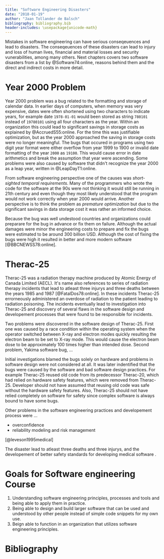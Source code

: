 ```yaml
---
title: "Software Engineering Disasters"
date: "2018-01-19"
author: "Jaan Tollander de Balsch"
bibliography: bibliography.bib
header-includes: \usepackage{unicode-math}
---
```

<!-- 1000 +/- 250 words -->
<!--
- Describe the disasters
- The reasons behind them
- The direct and indirect costs
-->
Mistakes in software engineering can have serious conseqeuences and lead to disasters. The conseqeuences of these disasters can lead to injury and loss of human lives, financial and material losses and security vunerabilities, among many others. Next chapters covers two software disasters from a list by @Software74:online, reasons behind them and the direct and indirect costs in more detail.

<!-- TODO: date -->


# Year 2000 Problem
Year 2000 problem was a bug related to the formatting and storage of calendar data. In earlier days of computers, when memory was very expensive, dates were often shortened using two characters to indicate years, for example date `1978-01-01` would been stored as string `780101` instead of `19780101` using all four characters as the year. Within an organization this could lead to significant savings in storage costs as explained by @AccruedS55:online. For the time this was justifiable optimization, but as the year 2000 approached the saving in storage costs were no longer meaningful. The bugs that occured in programs using two digit year format were either overflow from year 1999 to 1900 or invalid date formatting of the year `2000` as `19100`. This would cause error in date arithmetics and break the assumption that year were ascending. Some problems were also caused by software that didn't recognize the year 2000 as a leap year, written in @LeapDayT1:online.

From software engineering perspective one of the causes was *short-sighted temporal requirements*. Many of the programmers who wrote the code for the software at the 90s were not thinking it would still be running in 21th century and even though they most likely understood that the program would not work correctly when year 2000 would arrive. Another perspective is to think the problem as *premature optimization* but due to the significant savings in data storage cost it was rather an informed choice.

Because the bug was well undestood countries and organizations could preparare for the bug in advance or fix them on failure. Although the actual damages were minor the engineering costs to prepare and fix the bugs were estimated to be around 300 billion USD. Although the cost of fixing the bugs were high it resulted in better and more modern software [@BBCNEWSS78:online].


# Therac-25
Therac-25 was a radiation therapy machine produced by Atomic Energy of Canada Limited (AECL). It's name also references to series of radiation therapy incidents that lead to atleast three injurys and three deaths between the years 1985 and 1987 [@FatalDos78:online]. In these incidents Therac-25 errorneously administered an overdose of radiation to the patient leading to radiation poisoning. The incidents eventually lead to investigation into Therac-25 and discovery of several flaws in the software design and developement processes that were found to be responsible for incidents.

Two problems were discovered in the software design of Therac-25. First one was caused by a race condition within the operating system when the operator switched between X-ray and electron modes quickly resulting the electron beam to be set to X-ray mode. This would cause the electron beam dose to be approximately 100 times higher than intended dose. Second problem, Yakima software bug, ...

Initial investigations blamed the bugs solely on hardware and problems in software design were not considered at all. It was later indentified that the bugs were caused by the software and bad software design practices. For example Therac-25 reused old code from its predecessor Therac-20, which had relied on hardware safety features, which were removed from Therac-25. Developer should not have assumed that reusing old code was safe without the hardware safety features. Also, Therac-25 should not have relied completely on software for safety since complex software is always bound to have some bugs.

Other problems in the software engineering practices and developement process were ...

- overconfidence
- reliability modeling and risk management

[@leveson1995medical]

The disaster lead to atleast three deaths and three injurys, and the developement of better safety standards for developing medical software .


# Goals for Software engineering Course
<!-- List atleast three goals for this course and explain why they are meaningful to you. -->
1) Understanding software engineering principles, processes and tools and being able to apply them in practice.
2) Being able to design and build larger software that can be used and understood by other people instead of simple code snippets for my own use.
3) Beign able to function in an organization that utilizes software engineering principles.


# Bibliography
